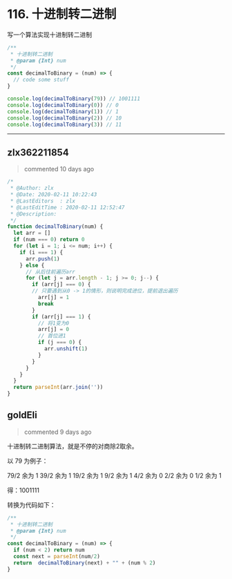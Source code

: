 
 # 116. 十进制转二进制 
 写一个算法实现十进制转二进制

```javascript
/**
 * 十进制转二进制
 * @param {Int} num 
 */
const decimalToBinary = (num) => {
  // code some stuff
}

console.log(decimalToBinary(79)) // 1001111
console.log(decimalToBinary(0)) // 0 
console.log(decimalToBinary(1)) // 1 
console.log(decimalToBinary(2)) // 10 
console.log(decimalToBinary(3)) // 11 
``` 
 ***
## zlx362211854 
 > commented 10 days ago 


```js
/*
 * @Author: zlx
 * @Date: 2020-02-11 10:22:43
 * @LastEditors  : zlx
 * @LastEditTime : 2020-02-11 12:52:47
 * @Description: 
 */
function decimalToBinary(num) {
  let arr = []
  if (num === 0) return 0
  for (let i = 1; i <= num; i++) {
    if (i === 1) {
      arr.push(1)
    } else {
      // 从后往前遍历arr
      for (let j = arr.length - 1; j >= 0; j--) {
        if (arr[j] === 0) {
        // 只要遇到从0 -> 1的情形，则说明完成进位，提前退出遍历
          arr[j] = 1
          break
        }
        if (arr[j] === 1) {
          // 将1变为0
          arr[j] = 0
          // 首位进1
          if (j === 0) {
            arr.unshift(1)
          }
        }
      }
    }
  }
  return parseInt(arr.join(''))
}

```
## goldEli 
 > commented 9 days ago 

十进制转二进制算法，就是不停的对商除2取余。

以 79 为例子：

79/2 余为 1
39/2 余为 1
19/2 余为 1
9/2  余为 1
4/2  余为 0
2/2  余为 0
1/2  余为 1

得：1001111

转换为代码如下：

```javascript
/**
 * 十进制转二进制
 * @param {Int} num 
 */
const decimalToBinary = (num) => {
  if (num < 2) return num
  const next = parseInt(num/2)
  return  decimalToBinary(next) + "" + (num % 2)
}

```